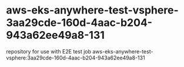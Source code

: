 # aws-eks-anywhere-test-vsphere-3aa29cde-160d-4aac-b204-943a62ee49a8-131
repository for use with E2E test job aws-eks-anywhere-test-vsphere:3aa29cde-160d-4aac-b204-943a62ee49a8-131
